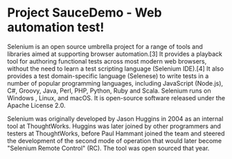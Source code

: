 # Project SauceDemo - Web automation test!

Selenium is an open source umbrella project for a range of tools and libraries aimed at supporting browser automation.[3] It provides a playback tool for authoring functional tests across most modern web browsers, without the need to learn a test scripting language (Selenium IDE).[4] It also provides a test domain-specific language (Selenese) to write tests in a number of popular programming languages, including JavaScript (Node.js), C#, Groovy, Java, Perl, PHP, Python, Ruby and Scala. Selenium runs on Windows , Linux, and macOS. It is open-source software released under the Apache License 2.0.

Selenium was originally developed by Jason Huggins in 2004 as an internal tool at ThoughtWorks. Huggins was later joined by other programmers and testers at ThoughtWorks, before Paul Hammant joined the team and steered the development of the second mode of operation that would later become "Selenium Remote Control" (RC). The tool was open sourced that year.
